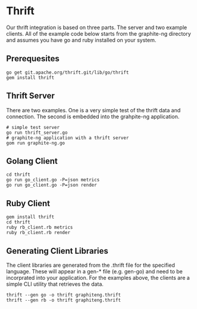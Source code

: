 # Thrift

Our thrift integration is based on three parts. The server and two example clients. All of the example code below starts from the graphite-ng directory and assumes you have go and ruby installed on your system.

## Prerequesites

	go get git.apache.org/thrift.git/lib/go/thrift
	gem install thrift

## Thrift Server

There are two examples. One is a very simple test of the thrift data and connection. The second is embedded into the grahpite-ng application.

	# simple test server
	go run thrift_server.go
	# graphite-ng application with a thrift server
	gom run graphite-ng.go

## Golang Client

	cd thrift
	go run go_client.go -P=json metrics
	go run go_client.go -P=json render

## Ruby Client

	gem install thrift
	cd thrift
	ruby rb_client.rb metrics
	ruby rb_client.rb render

## Generating Client Libraries

The client libraries are generated from the .thrift file for the specified language. These will appear in a gen-\* file (e.g. gen-go) and need to be incorprated into your application. For the examples above, the clients are a simple CLI utility that retrieves the data.

	thrift --gen go -o thrift graphiteng.thrift
	thrift --gen rb -o thrift graphiteng.thrift
